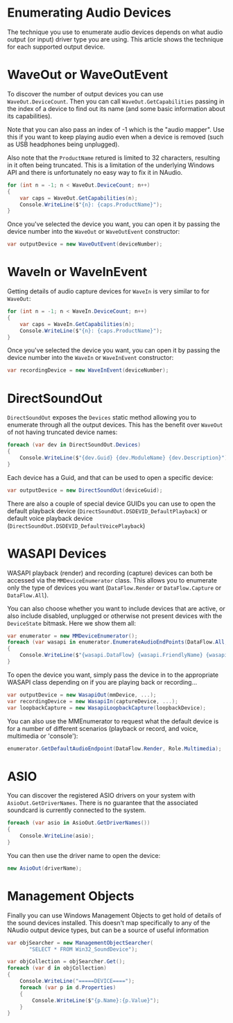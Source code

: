 # Enumerating Audio Devices

The technique you use to enumerate audio devices depends on what audio output (or input) driver type you are using. This article shows the technique for each supported output device.

# WaveOut or WaveOutEvent

To discover the number of output devices you can use `WaveOut.DeviceCount`. Then you can call `WaveOut.GetCapabilities` passing in the index of a device to find out its name (and some basic information about its capabilities).

Note that you can also pass an index of -1 which is the "audio mapper". Use this if you want to keep playing audio even when a device is removed (such as USB headphones being unplugged).

Also note that the `ProductName` retured is limited to 32 characters, resulting in it often being truncated. This is a limitation of the underlying Windows API and there is unfortunately no easy way to fix it in NAudio.

```c#
for (int n = -1; n < WaveOut.DeviceCount; n++)
{
    var caps = WaveOut.GetCapabilities(n);
    Console.WriteLine($"{n}: {caps.ProductName}");
}
```

Once you've selected the device you want, you can open it by passing the device number into the `WaveOut` or `WaveOutEvent` constructor:

```c#
var outputDevice = new WaveOutEvent(deviceNumber);
```

# WaveIn or WaveInEvent

Getting details of audio capture devices for `WaveIn` is very similar to for `WaveOut`: 

```c#
for (int n = -1; n < WaveIn.DeviceCount; n++)
{
    var caps = WaveIn.GetCapabilities(n);
    Console.WriteLine($"{n}: {caps.ProductName}");
}
```

Once you've selected the device you want, you can open it by passing the device number into the `WaveIn` or `WaveInEvent` constructor:

```c#
var recordingDevice = new WaveInEvent(deviceNumber);
```

# DirectSoundOut

`DirectSoundOut` exposes the `Devices` static method allowing you to enumerate through all the output devices. This has the benefit over `WaveOut` of not having truncated device names:

```c#
foreach (var dev in DirectSoundOut.Devices)
{
    Console.WriteLine($"{dev.Guid} {dev.ModuleName} {dev.Description}");
}
```

Each device has a Guid, and that can be used to open a specific device:

```c#
var outputDevice = new DirectSoundOut(deviceGuid);
```

There are also a couple of special device GUIDs you can use to open the default playback device (`DirectSoundOut.DSDEVID_DefaultPlayback`) or default voice playback device (`DirectSoundOut.DSDEVID_DefaultVoicePlayback`)

# WASAPI Devices

WASAPI playback (render) and recording (capture) devices can both be accessed via the `MMDeviceEnumerator` class. This allows you to enumerate only the type of devices you want (`DataFlow.Render` or `DataFlow.Capture` or `DataFlow.All`).

You can also choose whether you want to include devices that are active, or also include disabled, unplugged or otherwise not present devices with the `DeviceState` bitmask. Here we show them all:

```c#
var enumerator = new MMDeviceEnumerator();
foreach (var wasapi in enumerator.EnumerateAudioEndPoints(DataFlow.All, DeviceState.All))
{
    Console.WriteLine($"{wasapi.DataFlow} {wasapi.FriendlyName} {wasapi.DeviceFriendlyName} {wasapi.State}");
}
```

To open the device you want, simply pass the device in to the appropriate WASAPI class depending on if you are playing back or recording...

```c#
var outputDevice = new WasapiOut(mmDevice, ...);
var recordingDevice = new WasapiIn(captureDevice, ...);
var loopbackCapture = new WasapiLoopbackCapture(loopbackDevice);
```

You can also use the MMEnumerator to request what the default device is for a number of different scenarios (playback or record, and voice, multimedia or 'console'):

```c#
enumerator.GetDefaultAudioEndpoint(DataFlow.Render, Role.Multimedia);
```

# ASIO

You can discover the registered ASIO drivers on your system with `AsioOut.GetDriverNames`. There is no guarantee that the associated soundcard is currently connected to the system.

```c#
foreach (var asio in AsioOut.GetDriverNames())
{
    Console.WriteLine(asio);
}
```

You can then use the driver name to open the device:

```c#
new AsioOut(driverName);
```

# Management Objects

Finally you can use Windows Management Objects to get hold of details of the sound devices installed. This doesn't map specifically to any of the NAudio output device types, but can be a source of useful information

```c#
var objSearcher = new ManagementObjectSearcher(
	   "SELECT * FROM Win32_SoundDevice");

var objCollection = objSearcher.Get();
foreach (var d in objCollection)
{
    Console.WriteLine("=====DEVICE====");
    foreach (var p in d.Properties)
    {
        Console.WriteLine($"{p.Name}:{p.Value}");
    }
}
```
